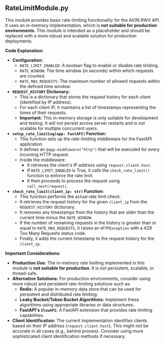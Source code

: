 ##   RateLimitModule.py

This module provides basic rate-limiting functionality for the AION RWX API. It uses an in-memory implementation, which is **not suitable for production environments**. This module is intended as a placeholder and should be replaced with a more robust and scalable solution for production deployments.

**Code Explanation:**

* **Configuration:**
    * `RATE_LIMIT_ENABLED`: A boolean flag to enable or disable rate limiting.
    * `RATE_WINDOW`: The time window (in seconds) within which requests are counted.
    * `RATE_MAX_REQUESTS`: The maximum number of allowed requests within the defined time window.
* **`REQUEST_HISTORY` Dictionary:**
    * This is a dictionary that stores the request history for each client (identified by IP address).
    * For each client IP, it maintains a list of timestamps representing the times of their requests.
    * **Important:** This in-memory storage is only suitable for development and testing. It will not persist across server restarts and is not scalable for multiple concurrent users.
* **`setup_rate_limiting(app: FastAPI)` Function:**
    * This function sets up the rate-limiting middleware for the FastAPI application.
    * It defines an `@app.middleware("http")` that will be executed for every incoming HTTP request.
    * Inside the middleware:
        * It retrieves the client's IP address using `request.client.host`.
        * If `RATE_LIMIT_ENABLED` is True, it calls the `check_rate_limit()` function to enforce the rate limit.
        * It then proceeds to process the request using `call_next(request)`.
* **`check_rate_limit(client_ip: str)` Function:**
    * This function performs the actual rate limit check.
    * It retrieves the request history for the given `client_ip` from the `REQUEST_HISTORY` dictionary.
    * It removes any timestamps from the history that are older than the current time minus the `RATE_WINDOW`.
    * If the number of remaining requests in the history is greater than or equal to `RATE_MAX_REQUESTS`, it raises an `HTTPException` with a 429 Too Many Requests status code.
    * Finally, it adds the current timestamp to the request history for the `client_ip`.

**Important Considerations:**

* **Production Use:** The in-memory rate limiting implemented in this module is **not suitable for production**. It is not persistent, scalable, or thread-safe.
* **Alternative Solutions:** For production environments, consider using more robust and persistent rate-limiting solutions such as:
    * **Redis:** A popular in-memory data store that can be used for persistent and distributed rate limiting.
    * **Leaky Bucket/Token Bucket Algorithms:** Implement these algorithms using appropriate libraries or data structures.
    * **FastAPI's `SlowAPI`:** A FastAPI extension that provides rate limiting capabilities.
* **Client Identification:** The current implementation identifies clients based on their IP address (`request.client.host`). This might not be accurate in all cases (e.g., behind proxies). Consider using more sophisticated client identification methods if necessary.
